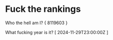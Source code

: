 # Fuck the rankings

Who the hell am I?
{ 8119603 }

What fucking year is it?
[ 2024-11-29T23:00:00Z ]

